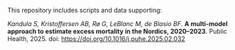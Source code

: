 This repository includes scripts and data supporting:

_Kandula S, Kristoffersen AB, Rø G, LeBlanc M, de Blasio BF_. **A multi-model approach to estimate excess mortality in the Nordics, 2020–2023**. Public Health, 2025. doi:	https://doi.org/10.1016/j.puhe.2025.02.032
